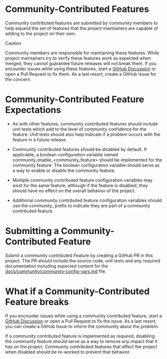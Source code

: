 # Community-Contributed Features

Community contributed features are submitted by community members to help expand the set of features that the project maintainers are capable of adding to the project on their own. 

> [!CAUTION]
> Community members are responsible for maintaining these features. While project maintainers try to verify these features work as expected when merged, they cannot guarantee future releases will not break them. If you encounter issues while using these features, start a [GitHub Discussion](https://github.com/sassoftware/viya4-iac-gcp/discussions) or open a Pull Request to fix them. As a last resort, create a GitHub Issue for the concern.

# Community-Contributed Feature Expectations

- As with other features, community contributed features should include unit tests which add to the level of community confidence for the feature. Unit tests should also help indicate if a problem occurs with the feature in a future release.

- Community contributed features should be disabled by default. If applicable, a boolean configuration variable named community_enable_<community_feature> should be implemented for the community feature. The boolean configuration variable should serve as a way to enable or disable the community feature.

- Multiple community contributed feature configuration variables may exist for the same feature, although if the feature is disabled, they should have no effect on the overall behavior of the project.

- Additional community contributed feature configuration variables should use the community_ prefix to indicate they are part of a community contributed feature.

# Submitting a Community-Contributed Feature

Submit a community contributed Feature by creating a GitHub PR in this project. The PR should include the source code, unit tests and any required documentation including expected content for the [docs/community/community-config-vars.md](community-config-vars.md) file.

# What if a Community-Contributed Feature breaks

If you encounter issues while using a community contributed feature, start a [GitHub Discussion](https://github.com/sassoftware/viya4-iac-gcp/discussions) or open a Pull Request to fix the issue. As a last resort, you can create a GitHub Issue to inform the community about the problem.

If a community contributed feature is implemented as required, disabling the community feature should serve as a way to remove any impact that it has on the project. Community contributed features that affect the project when disabled should be re-worked to prevent that behavior.